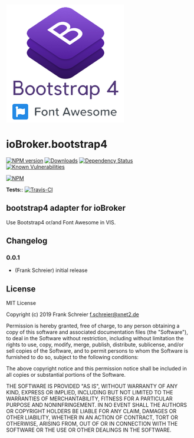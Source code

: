 ![Logo](admin/bootstrap4.png)
# ioBroker.bootstrap4

[![NPM version](http://img.shields.io/npm/v/iobroker.bootstrap4.svg)](https://www.npmjs.com/package/iobroker.bootstrap4)
[![Downloads](https://img.shields.io/npm/dm/iobroker.bootstrap4.svg)](https://www.npmjs.com/package/iobroker.bootstrap4)
[![Dependency Status](https://img.shields.io/david/GOOFY008/iobroker.bootstrap4.svg)](https://david-dm.org/GOOFY008/iobroker.bootstrap4)
[![Known Vulnerabilities](https://snyk.io/test/github/GOOFY008/ioBroker.bootstrap4/badge.svg)](https://snyk.io/test/github/GOOFY008/ioBroker.bootstrap4)

[![NPM](https://nodei.co/npm/iobroker.bootstrap4.png?downloads=true)](https://nodei.co/npm/iobroker.bootstrap4/)

**Tests:**: [![Travis-CI](http://img.shields.io/travis/GOOFY008/ioBroker.bootstrap4/master.svg)](https://travis-ci.org/GOOFY008/ioBroker.bootstrap4)

## bootstrap4 adapter for ioBroker

Use Bootstrap4 or/and Font Awesome in VIS.

## Changelog

### 0.0.1
* (Frank Schreier) initial release

## License
MIT License

Copyright (c) 2019 Frank Schreier <f.schreier@xnet2.de>

Permission is hereby granted, free of charge, to any person obtaining a copy
of this software and associated documentation files (the "Software"), to deal
in the Software without restriction, including without limitation the rights
to use, copy, modify, merge, publish, distribute, sublicense, and/or sell
copies of the Software, and to permit persons to whom the Software is
furnished to do so, subject to the following conditions:

The above copyright notice and this permission notice shall be included in all
copies or substantial portions of the Software.

THE SOFTWARE IS PROVIDED "AS IS", WITHOUT WARRANTY OF ANY KIND, EXPRESS OR
IMPLIED, INCLUDING BUT NOT LIMITED TO THE WARRANTIES OF MERCHANTABILITY,
FITNESS FOR A PARTICULAR PURPOSE AND NONINFRINGEMENT. IN NO EVENT SHALL THE
AUTHORS OR COPYRIGHT HOLDERS BE LIABLE FOR ANY CLAIM, DAMAGES OR OTHER
LIABILITY, WHETHER IN AN ACTION OF CONTRACT, TORT OR OTHERWISE, ARISING FROM,
OUT OF OR IN CONNECTION WITH THE SOFTWARE OR THE USE OR OTHER DEALINGS IN THE
SOFTWARE.
